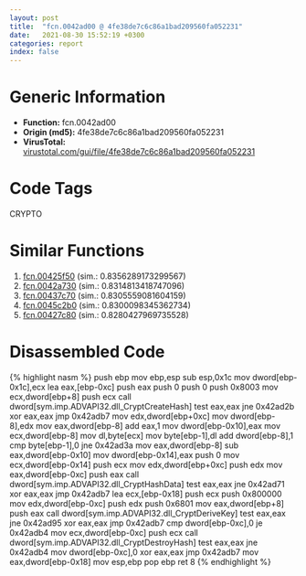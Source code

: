 ```yaml
---
layout: post
title:  "fcn.0042ad00 @ 4fe38de7c6c86a1bad209560fa052231"
date:   2021-08-30 15:52:19 +0300
categories: report
index: false
---
```


# Generic Information
- **Function:** fcn.0042ad00
- **Origin (md5):** 4fe38de7c6c86a1bad209560fa052231
- **VirusTotal:** [virustotal.com/gui/file/4fe38de7c6c86a1bad209560fa052231][virustotal_ref]

# Code Tags
<span class="tag" id="CRYPTO">CRYPTO</span>


# Similar Functions

1. [fcn.00425f50][similar_1_ref] (sim.: 0.8356289173299567)
2. [fcn.0042a730][similar_2_ref] (sim.: 0.8314813418747096)
3. [fcn.00437c70][similar_3_ref] (sim.: 0.8305559081604159)
4. [fcn.0045c2b0][similar_4_ref] (sim.: 0.8300098345362734)
5. [fcn.00427c80][similar_5_ref] (sim.: 0.8280427969735528)


# Disassembled Code

{% highlight nasm %}
push ebp
mov ebp,esp
sub esp,0x1c
mov dword[ebp-0x1c],ecx
lea eax,[ebp-0xc]
push eax
push 0
push 0
push 0x8003
mov ecx,dword[ebp+8]
push ecx
call dword[sym.imp.ADVAPI32.dll_CryptCreateHash]
test eax,eax
jne 0x42ad2b
xor eax,eax
jmp 0x42adb7
mov edx,dword[ebp+0xc]
mov dword[ebp-8],edx
mov eax,dword[ebp-8]
add eax,1
mov dword[ebp-0x10],eax
mov ecx,dword[ebp-8]
mov dl,byte[ecx]
mov byte[ebp-1],dl
add dword[ebp-8],1
cmp byte[ebp-1],0
jne 0x42ad3a
mov eax,dword[ebp-8]
sub eax,dword[ebp-0x10]
mov dword[ebp-0x14],eax
push 0
mov ecx,dword[ebp-0x14]
push ecx
mov edx,dword[ebp+0xc]
push edx
mov eax,dword[ebp-0xc]
push eax
call dword[sym.imp.ADVAPI32.dll_CryptHashData]
test eax,eax
jne 0x42ad71
xor eax,eax
jmp 0x42adb7
lea ecx,[ebp-0x18]
push ecx
push 0x800000
mov edx,dword[ebp-0xc]
push edx
push 0x6801
mov eax,dword[ebp+8]
push eax
call dword[sym.imp.ADVAPI32.dll_CryptDeriveKey]
test eax,eax
jne 0x42ad95
xor eax,eax
jmp 0x42adb7
cmp dword[ebp-0xc],0
je 0x42adb4
mov ecx,dword[ebp-0xc]
push ecx
call dword[sym.imp.ADVAPI32.dll_CryptDestroyHash]
test eax,eax
jne 0x42adb4
mov dword[ebp-0xc],0
xor eax,eax
jmp 0x42adb7
mov eax,dword[ebp-0x18]
mov esp,ebp
pop ebp
ret 8
{% endhighlight %}


[similar_1_ref]: /report/fcn.00425f50@4fe38de7c6c86a1bad209560fa052231
[similar_2_ref]: /report/fcn.0042a730@279a61b1e76da49531f1f16fd1102a2d
[similar_3_ref]: /report/fcn.00437c70@4fe38de7c6c86a1bad209560fa052231
[similar_4_ref]: /report/fcn.0045c2b0@17d73cbafe6dd96dd6f2291fab06fbb5
[similar_5_ref]: /report/fcn.00427c80@279a61b1e76da49531f1f16fd1102a2d
[virustotal_ref]: https://www.virustotal.com/gui/file/4fe38de7c6c86a1bad209560fa052231